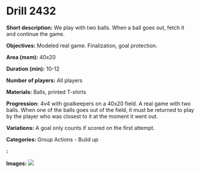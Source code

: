 # Drill 2432

**Short description:**
We play with two balls. When a ball goes out, fetch it and continue the game.

**Objectives:**
Modeled real game. Finalization, goal protection.

**Area (mxm):**
40x20

**Duration (min):**
10-12

**Number of players:**
All players

**Materials:**
Balls, printed T-shirts

**Progression:**
4v4 with goalkeepers on a 40x20 field. A real game with two balls. When one of the balls goes out of the field, it must be returned to play by the player who was closest to it at the moment it went out.

**Variations:**
A goal only counts if scored on the first attempt.

**Categories:**
Group Actions - Build up

**:**


**Images:**
![](https://www.coachingfutsal.com/\images\0ac9b9cf-bf56-4b7b-a17b-e31d8f5614f9_309.png)

